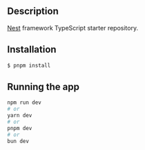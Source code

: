 ## Description

[Nest](https://github.com/nestjs/nest) framework TypeScript starter repository.

## Installation

```bash
$ pnpm install
```

## Running the app

```bash
npm run dev
# or
yarn dev
# or
pnpm dev
# or
bun dev
```